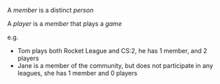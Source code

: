 A _member_ is a distinct _person_

A _player_ is a _member_ that plays a _game_

e.g.

- Tom plays both Rocket League and CS:2, he has 1 member, and 2 players
- Jane is a member of the community, but does not participate in any leagues, she has 1 member and 0 players
